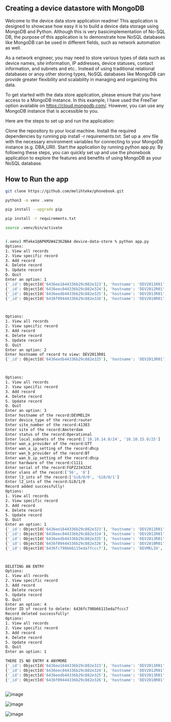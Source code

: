 ## Creating a device datastore with MongoDB

Welcome to the device data store application readme! This application is designed to showcase how easy it is to build a device data storage using MongoDB and Python. Although this is very basicimplementation of No-SQL DB, the purpose of this application is to demonstrate how NoSQL databases like MongoDB can be used in different fields, such as network automation as well.

As a network engineer, you may need to store various types of data such as device names, site information, IP addresses, device statuses, contact information, and subnets and etc.. Instead of using traditional relational databases or anoy other storing types, NoSQL databases like MongoDB can provide greater flexibility and scalability in managing and organizing this data.

To get started with the data store application, please ensure that you have access to a MongoDB instance. In this example, I have used the FreeTier option available on https://cloud.mongodb.com/. However, you can use any MongoDB instance that is accessible to you.

Here are the steps to set up and run the application:

Clone the repository to your local machine.
Install the required dependencies by running pip install -r requirements.txt.
Set up a .env file with the necessary environment variables for connecting to your MongoDB instance (e.g. DBA_URI).
Start the application by running python app.py.
By following these steps, you can quickly set up and use the phonebook application to explore the features and benefits of using MongoDB as your NoSQL database.


## How to Run the app

```sh
git clone https://github.com/melihteke/phonebook.git

python3 -m venv .venv

pip install --upgrade pip

pip install -r requirements.txt

source .venv/bin/activate


(.venv) MTeke1@APKM2W42362BA4 device-data-store % python app.py 
Options:
1. View all records
2. View specific record
3. Add record
4. Delete record
5. Update record
Q. Quit
Enter an option: 1
{'_id': ObjectId('6436ee1644336b29c882e323'), 'hostname': 'DEV2011R01', 'device_type': 'router', 'site_number': '2011', 'site': 'Slough', 'status': 'Operational', 'local_subnets': ['10.11.1.0/24', '10.11.2.0/24', '10.11.3.0/24'], 'wan_a_provider': 'GTT', 'wan_a_ip_setting': 'dhcp', 'wan_b_provider': 'BT', 'wan_b_ip_setting': '203.45.23.143/30', 'hardware': 'C1111-4PLTEEA', 'serial': 'FOC2XXX7L5K9', 'vlans': ['8', '110'], 'l3_ints': ['GigabitEthernet0/0/0', 'GigabitEthernet0/0/1'], 'l2_ints': ['GigabitEthernet0/1/0', 'GigabitEthernet0/1/1', 'GigabitEthernet0/1/2', 'GigabitEthernet0/1/3']}
{'_id': ObjectId('6436eec044336b29c882e324'), 'hostname': 'DEV2012R01', 'device_type': 'router', 'site_number': '2012', 'site': 'Dublin', 'status': 'Operational', 'local_subnets': ['10.12.1.0/24', '10.12.2.0/24', '10.12.3.0/24'], 'wan_a_provider': 'GTT', 'wan_a_ip_setting': 'dhcp', 'wan_b_provider': 'BT', 'wan_b_ip_setting': '213.45.23.143/30', 'hardware': 'C1111-4PLTEEA', 'serial': 'FOC2XXX7L599', 'vlans': ['8', '110'], 'l3_ints': ['GigabitEthernet0/0/0', 'GigabitEthernet0/0/1'], 'l2_ints': ['GigabitEthernet0/1/0', 'GigabitEthernet0/1/1', 'GigabitEthernet0/1/2', 'GigabitEthernet0/1/3']}
{'_id': ObjectId('6436eedb44336b29c882e325'), 'hostname': 'DEV2013R01', 'device_type': 'router', 'site_number': '2013', 'site': 'Norwich', 'status': 'Operational', 'local_subnets': ['10.13.1.0/24', '10.13.2.0/24', '10.13.3.0/24'], 'wan_a_provider': 'Verizon', 'wan_a_ip_setting': 'dhcp', 'wan_b_provider': 'BT', 'wan_b_ip_setting': '46.45.23.143/30', 'hardware': 'C1111-4PLTEEA', 'serial': 'FOC2XXX7DH9', 'vlans': ['8', '110'], 'l3_ints': ['GigabitEthernet0/0/0', 'GigabitEthernet0/0/1'], 'l2_ints': ['GigabitEthernet0/1/0', 'GigabitEthernet0/1/1', 'GigabitEthernet0/1/2', 'GigabitEthernet0/1/3']}
{'_id': ObjectId('6436f09444336b29c882e326'), 'hostname': 'DEV2010R01', 'device_type': 'router', 'site_number': '2010', 'site': 'Croydon', 'status': 'Operational', 'local_subnets': ['10.10.1.0/24', '10.10.2.0/24', '10.10.3.0/24'], 'wan_a_provider': 'BT', 'wan_a_ip_setting': 'dhcp', 'wan_b_provider': 'BT', 'wan_b_ip_setting': '32.45.31.141/30', 'hardware': 'C1111-4PLTEEA', 'serial': 'FOCXXSDF5K9', 'vlans': ['8', '110'], 'l3_ints': ['GigabitEthernet0/0/0', 'GigabitEthernet0/0/1'], 'l2_ints': ['GigabitEthernet0/1/0', 'GigabitEthernet0/1/1', 'GigabitEthernet0/1/2', 'GigabitEthernet0/1/3']}



Options:
1. View all records
2. View specific record
3. Add record
4. Delete record
5. Update record
Q. Quit
Enter an option: 2
Enter hostname of record to view: DEV2013R01
{'_id': ObjectId('6436eedb44336b29c882e325'), 'hostname': 'DEV2013R01', 'device_type': 'router', 'site_number': '2013', 'site': 'Norwich', 'status': 'Operational', 'local_subnets': ['10.13.1.0/24', '10.13.2.0/24', '10.13.3.0/24'], 'wan_a_provider': 'Verizon', 'wan_a_ip_setting': 'dhcp', 'wan_b_provider': 'BT', 'wan_b_ip_setting': '46.45.23.143/30', 'hardware': 'C1111-4PLTEEA', 'serial': 'FOC2XXX7DH9', 'vlans': ['8', '110'], 'l3_ints': ['GigabitEthernet0/0/0', 'GigabitEthernet0/0/1'], 'l2_ints': ['GigabitEthernet0/1/0', 'GigabitEthernet0/1/1', 'GigabitEthernet0/1/2', 'GigabitEthernet0/1/3']}



Options:
1. View all records
2. View specific record
3. Add record
4. Delete record
5. Update record
Q. Quit
Enter an option: 3
Enter hostname of the record:DEVMELIH
Enter device_type of the record:router
Enter site_number of the record:41383
Enter site of the record:Amsterdam
Enter status of the record:Operational
Enter local_subnets of the record:['10.10.14.0/24', '10.10.15.0/25']
Enter wan_a_provider of the record:GTT
Enter wan_a_ip_setting of the record:dhcp
Enter wan_b_provider of the record:BT
Enter wan_b_ip_setting of the record:dhcp
Enter hardware of the record:C1111
Enter serial of the record:FGPZ23432XC
Enter vlans of the record:['56', '8']
Enter l3_ints of the record:['Gi0/0/0', 'Gi0/0/1']
Enter l2_ints of the record:Gi0/1/0
Record added successfully!
Options:
1. View all records
2. View specific record
3. Add record
4. Delete record
5. Update record
Q. Quit
Enter an option: 1
{'_id': ObjectId('6436ee1644336b29c882e323'), 'hostname': 'DEV2011R01', 'device_type': 'router', 'site_number': '2011', 'site': 'Slough', 'status': 'Operational', 'local_subnets': ['10.11.1.0/24', '10.11.2.0/24', '10.11.3.0/24'], 'wan_a_provider': 'GTT', 'wan_a_ip_setting': 'dhcp', 'wan_b_provider': 'BT', 'wan_b_ip_setting': '203.45.23.143/30', 'hardware': 'C1111-4PLTEEA', 'serial': 'FOC2XXX7L5K9', 'vlans': ['8', '110'], 'l3_ints': ['GigabitEthernet0/0/0', 'GigabitEthernet0/0/1'], 'l2_ints': ['GigabitEthernet0/1/0', 'GigabitEthernet0/1/1', 'GigabitEthernet0/1/2', 'GigabitEthernet0/1/3']}
{'_id': ObjectId('6436eec044336b29c882e324'), 'hostname': 'DEV2012R01', 'device_type': 'router', 'site_number': '2012', 'site': 'Dublin', 'status': 'Operational', 'local_subnets': ['10.12.1.0/24', '10.12.2.0/24', '10.12.3.0/24'], 'wan_a_provider': 'GTT', 'wan_a_ip_setting': 'dhcp', 'wan_b_provider': 'BT', 'wan_b_ip_setting': '213.45.23.143/30', 'hardware': 'C1111-4PLTEEA', 'serial': 'FOC2XXX7L599', 'vlans': ['8', '110'], 'l3_ints': ['GigabitEthernet0/0/0', 'GigabitEthernet0/0/1'], 'l2_ints': ['GigabitEthernet0/1/0', 'GigabitEthernet0/1/1', 'GigabitEthernet0/1/2', 'GigabitEthernet0/1/3']}
{'_id': ObjectId('6436eedb44336b29c882e325'), 'hostname': 'DEV2013R01', 'device_type': 'router', 'site_number': '2013', 'site': 'Norwich', 'status': 'Operational', 'local_subnets': ['10.13.1.0/24', '10.13.2.0/24', '10.13.3.0/24'], 'wan_a_provider': 'Verizon', 'wan_a_ip_setting': 'dhcp', 'wan_b_provider': 'BT', 'wan_b_ip_setting': '46.45.23.143/30', 'hardware': 'C1111-4PLTEEA', 'serial': 'FOC2XXX7DH9', 'vlans': ['8', '110'], 'l3_ints': ['GigabitEthernet0/0/0', 'GigabitEthernet0/0/1'], 'l2_ints': ['GigabitEthernet0/1/0', 'GigabitEthernet0/1/1', 'GigabitEthernet0/1/2', 'GigabitEthernet0/1/3']}
{'_id': ObjectId('6436f09444336b29c882e326'), 'hostname': 'DEV2010R01', 'device_type': 'router', 'site_number': '2010', 'site': 'Croydon', 'status': 'Operational', 'local_subnets': ['10.10.1.0/24', '10.10.2.0/24', '10.10.3.0/24'], 'wan_a_provider': 'BT', 'wan_a_ip_setting': 'dhcp', 'wan_b_provider': 'BT', 'wan_b_ip_setting': '32.45.31.141/30', 'hardware': 'C1111-4PLTEEA', 'serial': 'FOCXXSDF5K9', 'vlans': ['8', '110'], 'l3_ints': ['GigabitEthernet0/0/0', 'GigabitEthernet0/0/1'], 'l2_ints': ['GigabitEthernet0/1/0', 'GigabitEthernet0/1/1', 'GigabitEthernet0/1/2', 'GigabitEthernet0/1/3']}
{'_id': ObjectId('6436fc798b66115eda7fccc7'), 'hostname': 'DEVMELIH', 'device_type': 'router', 'site_number': '41383', 'site': 'Amsterdam', 'status': 'Operational', 'local_subnets': "['10.10.14.0/24', '10.10.15.0/25']", 'wan_a_provider': 'GTT', 'wan_a_ip_setting': 'dhcp', 'wan_b_provider': 'BT', 'wan_b_ip_setting': 'dhcp', 'hardware': 'C1111', 'serial': 'FGPZ23432XC', 'vlans': "['56', '8']", 'l3_ints': "['Gi0/0/0', 'Gi0/0/1']", 'l2_ints': 'Gi0/1/0'}



DELETING AN ENTRY
Options:
1. View all records
2. View specific record
3. Add record
4. Delete record
5. Update record
Q. Quit
Enter an option: 4
Enter ID of record to delete: 6436fc798b66115eda7fccc7
Record deleted successfully!
Options:
1. View all records
2. View specific record
3. Add record
4. Delete record
5. Update record
Q. Quit
Enter an option: 1

THERE IS NO ENTRY 4 ANYMORE
{'_id': ObjectId('6436ee1644336b29c882e323'), 'hostname': 'DEV2011R01', 'device_type': 'router', 'site_number': '2011', 'site': 'Slough', 'status': 'Operational', 'local_subnets': ['10.11.1.0/24', '10.11.2.0/24', '10.11.3.0/24'], 'wan_a_provider': 'GTT', 'wan_a_ip_setting': 'dhcp', 'wan_b_provider': 'BT', 'wan_b_ip_setting': '203.45.23.143/30', 'hardware': 'C1111-4PLTEEA', 'serial': 'FOC2XXX7L5K9', 'vlans': ['8', '110'], 'l3_ints': ['GigabitEthernet0/0/0', 'GigabitEthernet0/0/1'], 'l2_ints': ['GigabitEthernet0/1/0', 'GigabitEthernet0/1/1', 'GigabitEthernet0/1/2', 'GigabitEthernet0/1/3']}
{'_id': ObjectId('6436eec044336b29c882e324'), 'hostname': 'DEV2012R01', 'device_type': 'router', 'site_number': '2012', 'site': 'Dublin', 'status': 'Operational', 'local_subnets': ['10.12.1.0/24', '10.12.2.0/24', '10.12.3.0/24'], 'wan_a_provider': 'GTT', 'wan_a_ip_setting': 'dhcp', 'wan_b_provider': 'BT', 'wan_b_ip_setting': '213.45.23.143/30', 'hardware': 'C1111-4PLTEEA', 'serial': 'FOC2XXX7L599', 'vlans': ['8', '110'], 'l3_ints': ['GigabitEthernet0/0/0', 'GigabitEthernet0/0/1'], 'l2_ints': ['GigabitEthernet0/1/0', 'GigabitEthernet0/1/1', 'GigabitEthernet0/1/2', 'GigabitEthernet0/1/3']}
{'_id': ObjectId('6436eedb44336b29c882e325'), 'hostname': 'DEV2013R01', 'device_type': 'router', 'site_number': '2013', 'site': 'Norwich', 'status': 'Operational', 'local_subnets': ['10.13.1.0/24', '10.13.2.0/24', '10.13.3.0/24'], 'wan_a_provider': 'Verizon', 'wan_a_ip_setting': 'dhcp', 'wan_b_provider': 'BT', 'wan_b_ip_setting': '46.45.23.143/30', 'hardware': 'C1111-4PLTEEA', 'serial': 'FOC2XXX7DH9', 'vlans': ['8', '110'], 'l3_ints': ['GigabitEthernet0/0/0', 'GigabitEthernet0/0/1'], 'l2_ints': ['GigabitEthernet0/1/0', 'GigabitEthernet0/1/1', 'GigabitEthernet0/1/2', 'GigabitEthernet0/1/3']}
{'_id': ObjectId('6436f09444336b29c882e326'), 'hostname': 'DEV2010R01', 'device_type': 'router', 'site_number': '2010', 'site': 'Croydon', 'status': 'Operational', 'local_subnets': ['10.10.1.0/24', '10.10.2.0/24', '10.10.3.0/24'], 'wan_a_provider': 'BT', 'wan_a_ip_setting': 'dhcp', 'wan_b_provider': 'BT', 'wan_b_ip_setting': '32.45.31.141/30', 'hardware': 'C1111-4PLTEEA', 'serial': 'FOCXXSDF5K9', 'vlans': ['8', '110'], 'l3_ints': ['GigabitEthernet0/0/0', 'GigabitEthernet0/0/1'], 'l2_ints': ['GigabitEthernet0/1/0', 'GigabitEthernet0/1/1', 'GigabitEthernet0/1/2', 'GigabitEthernet0/1/3']}



```

![image](https://user-images.githubusercontent.com/36086368/231555655-378f5b49-016f-45b8-8ae5-4e14817c3f84.png)


![image](https://user-images.githubusercontent.com/36086368/231555588-db7a3ae5-9aa6-4877-ba36-173de9e9f98e.png)


![image](https://user-images.githubusercontent.com/36086368/231555723-8cfc5071-d65d-4315-9eff-bf1d3daa3690.png)

